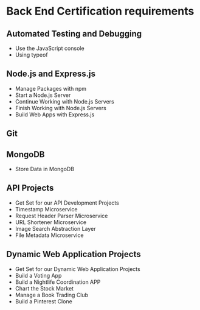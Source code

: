# Back End Certification requirements

## Automated Testing and Debugging 

- Use the JavaScript console
- Using typeof

## Node.js and Express.js

* Manage Packages with npm
* Start a Node.js Server
* Continue Working with Node.js Servers
* Finish Working with Node.js Servers
* Build Web Apps with Express.js

## Git 

## MongoDB

* Store Data in MongoDB

## API Projects

* Get Set for our API Development Projects
* Timestamp Microservice
* Request Header Parser Microservice
* URL Shortener Microservice
* Image Search Abstraction Layer
* File Metadata Microservice

## Dynamic Web Application Projects 

* Get Set for our Dynamic Web Application Projects
* Build a Voting App
* Build a Nightlife Coordination APP
* Chart the Stock Market
* Manage a Book Trading Club
* Build a Pinterest Clone
